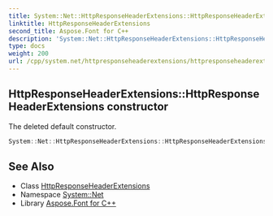 ```yaml
---
title: System::Net::HttpResponseHeaderExtensions::HttpResponseHeaderExtensions constructor
linktitle: HttpResponseHeaderExtensions
second_title: Aspose.Font for C++
description: 'System::Net::HttpResponseHeaderExtensions::HttpResponseHeaderExtensions constructor. The deleted default constructor in C++.'
type: docs
weight: 200
url: /cpp/system.net/httpresponseheaderextensions/httpresponseheaderextensions/
---
```

## HttpResponseHeaderExtensions::HttpResponseHeaderExtensions constructor


The deleted default constructor.

```cpp
System::Net::HttpResponseHeaderExtensions::HttpResponseHeaderExtensions()=delete
```

## See Also

* Class [HttpResponseHeaderExtensions](../)
* Namespace [System::Net](../../)
* Library [Aspose.Font for C++](../../../)
